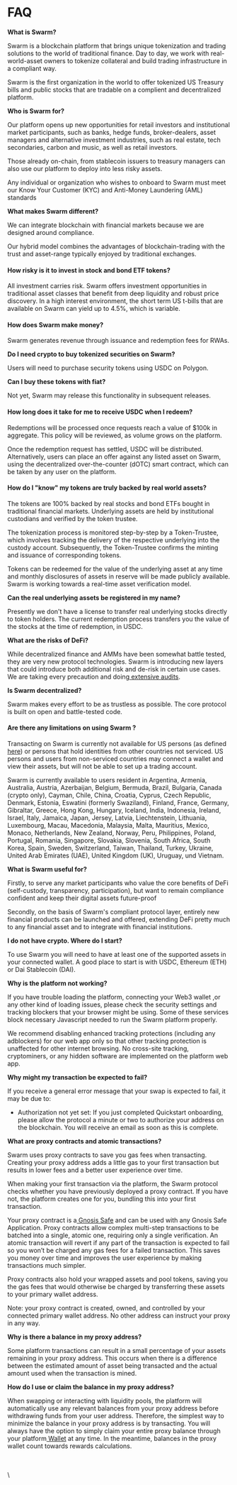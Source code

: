 # FAQ

**What is Swarm?**

Swarm is a blockchain platform that brings unique tokenization and trading solutions to the world of traditional finance. Day to day, we work with real-world-asset owners to tokenize collateral and build trading infrastructure in a compliant way.&#x20;

Swarm is the first organization in the world to offer tokenized US Treasury bills and public stocks that are tradable on a complient and decentralized platform.

**Who is Swarm for?**

Our platform opens up new opportunities for retail investors and institutional market participants, such as banks, hedge funds, broker-dealers, asset managers and alternative investment industries, such as real estate, tech secondaries, carbon and music, as well as retail investors.&#x20;

Those already on-chain, from stablecoin issuers to treasury managers can also use our platform to deploy into less risky assets.&#x20;

Any individual or organization who wishes to onboard to Swarm must meet our Know Your Customer (KYC) and Anti-Money Laundering (AML) standards

**What makes Swarm different?**

We can integrate blockchain with financial markets because we are designed around compliance.

Our hybrid model combines the advantages of blockchain-trading with the trust and asset-range typically enjoyed by traditional exchanges.

#### How risky is it to invest in stock and bond ETF tokens?[​](https://docs.ondo.finance/faq#how-risky-is-it-to-invest-in-ondo-funds)

All investment carries risk. Swarm offers investment opportunities in traditional asset classes that benefit from deep liquidity and robust price discovery. In a high interest environment, the short term US t-bills that are available on Swarm can yield up to 4.5%, which is variable.

#### How does Swarm make money?[​](https://docs.ondo.finance/faq#how-does-ondo-make-money)

Swarm generates revenue through issuance and redemption fees for RWAs.

**Do I need crypto to buy tokenized securities on Swarm?**

Users will need to purchase security tokens using USDC on Polygon.

**Can I buy these tokens with fiat?**

Not yet, Swarm may release this functionality in subsequent releases. &#x20;

#### How long does it take for me to receive USDC when I redeem?[​](https://docs.ondo.finance/faq#how-long-does-it-take-for-me-to-receive-usdc-when-i-redeem)

Redemptions will be processed once requests reach a value of $100k in aggregate. This policy will be reviewed, as volume grows on the platform.

Once the redemption request has settled, USDC will be distributed. Alternatively, users can place an offer against any listed asset on Swarm, using the decentralized over-the-counter (dOTC) smart contract, which can be taken by any user on the platform.

#### How do I "know" my tokens are truly backed by real world assets?[​](https://docs.ondo.finance/faq#how-do-i-know-my-tokens-are-truly-backed-by-an-etf)

The tokens are 100% backed by real stocks and bond ETFs bought in traditional financial markets. Underlying assets are held by institutional custodians and verified by the token trustee.

The tokenization process is monitored step-by-step by a Token-Trustee, which involves tracking the delivery of the respective underlying into the custody account. Subsequently, the Token-Trustee confirms the minting and issuance of corresponding tokens.

Tokens can be redeemed for the value of the underlying asset at any time and monthly disclosures of assets in reserve will be made publicly available. Swarm is working towards a real-time asset verification model.

**Can the real underlying assets be registered in my name?**

Presently we don't have a license to transfer real underlying stocks directly to token holders. The current redemption process transfers you the value of the stocks at the time of redemption, in USDC.&#x20;

**What are the risks of DeFi?**

While decentralized finance and AMMs have been somewhat battle tested, they are very new protocol technologies. Swarm is introducing new layers that could introduce both additional risk and de-risk in certain use cases. We are taking every precaution and doing[ extensive audits](https://app.gitbook.com/@swarm/s/swarm-markets/reference/smart-contracts/smart-contract-audit).

**Is Swarm decentralized?**

Swarm makes every effort to be as trustless as possible. The core protocol is built on open and battle-tested code.

#### **Are there any limitations on using Swarm ?** <a href="#limitations" id="limitations"></a>

Transacting on Swarm is currently not available for US persons (as defined[ here](https://en.wikipedia.org/wiki/United\_States\_person)) or persons that hold identities from other countries not serviced. US persons and users from non-serviced countries may connect a wallet and view their assets, but will not be able to set up a trading account.

Swarm is currently available to users resident in Argentina, Armenia, Australia, Austria, Azerbaijan, Belgium, Bermuda, Brazil, Bulgaria, Canada (crypto only), Cayman, Chile, China, Croatia, Cyprus, Czech Republic, Denmark, Estonia, Eswatini (formerly Swaziland), Finland, France, Germany, Gibraltar, Greece, Hong Kong, Hungary, Iceland, India, Indonesia, Ireland, Israel, Italy, Jamaica, Japan, Jersey, Latvia, Liechtenstein, Lithuania, Luxembourg, Macau, Macedonia, Malaysia, Malta, Mauritius, Mexico, Monaco, Netherlands, New Zealand, Norway, Peru, Philippines, Poland, Portugal, Romania, Singapore, Slovakia, Slovenia, South Africa, South Korea, Spain, Sweden, Switzerland, Taiwan, Thailand, Turkey, Ukraine, United Arab Emirates (UAE), United Kingdom (UK), Uruguay, und Vietnam.&#x20;

**What is Swarm useful for?**

Firstly, to serve any market participants who value the core benefits of DeFi (self-custody, transparency, participation), but want to remain compliance confident and keep their digital assets future-proof

Secondly, on the basis of Swarm's compliant protocol layer, entirely new financial products can be launched and offered, extending DeFi pretty much to any financial asset and to integrate with financial institutions.

**I do not have crypto. Where do I start?**

To use Swarm you will need to have at least one of the supported assets in your connected wallet. A good place to start is with USDC, Ethereum (ETH) or Dai Stablecoin (DAI).&#x20;

**Why is the platform not working?**

If you have trouble loading the platform, connecting your Web3 wallet ,or any other kind of loading issues, please check the security settings and tracking blockers that your browser might be using. Some of these services block necessary Javascript needed to run the Swarm platform properly.&#x20;

We recommend disabling enhanced tracking protections (including any adblockers) for our web app only so that other tracking protection is unaffected for other internet browsing. No cross-site tracking, cryptominers, or any hidden software are implemented on the platform web app.

**Why might my transaction be expected to fail?**

If you receive a general error message that your swap is expected to fail, it may be due to:

* Authorization not yet set: If you just completed Quickstart onboarding, please allow the protocol a minute or two to authorize your address on the blockchain. You will receive an email as soon as this is complete.

**What are proxy contracts and atomic transactions?**

Swarm uses proxy contracts to save you gas fees when transacting. Creating your proxy address adds a little gas to your first transaction but results in lower fees and a better user experience over time.

When making your first transaction via the platform, the Swarm protocol checks whether you have previously deployed a proxy contract. If you have not, the platform creates one for you, bundling this into your first transaction.

Your proxy contract is a[ Gnosis Safe](https://gnosis-safe.io) and can be used with any Gnosis Safe Application. Proxy contracts allow complex multi-step transactions to be batched into a single, atomic one, requiring only a single verification. An atomic transaction will revert if any part of the transaction is expected to fail so you won’t be charged any gas fees for a failed transaction. This saves you money over time and improves the user experience by making transactions much simpler.&#x20;

Proxy contracts also hold your wrapped assets and pool tokens, saving you the gas fees that would otherwise be charged by transferring these assets to your primary wallet address.

Note: your proxy contract is created, owned, and controlled by your connected primary wallet address. No other address can instruct your proxy in any way.

**Why is there a balance in my proxy address?**

Some platform transactions can result in a small percentage of your assets remaining in your proxy address. This occurs when there is a difference between the estimated amount of asset being transacted and the actual amount used when the transaction is mined.

**How do I use or claim the balance in my proxy address?**

When swapping or interacting with liquidity pools, the platform will automatically use any relevant balances from your proxy address before withdrawing funds from your user address. Therefore, the simplest way to minimize the balance in your proxy address is by transacting. You will always have the option to simply claim your entire proxy balance through your platform[ Wallet](https://app.swarm.com/wallets) at any time. In the meantime, balances in the proxy wallet count towards rewards calculations.

\
\
\
